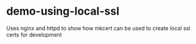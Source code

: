 # demo-using-local-ssl
Uses nginx and httpd to show how mkcert can be used to create local ssl certs for development
